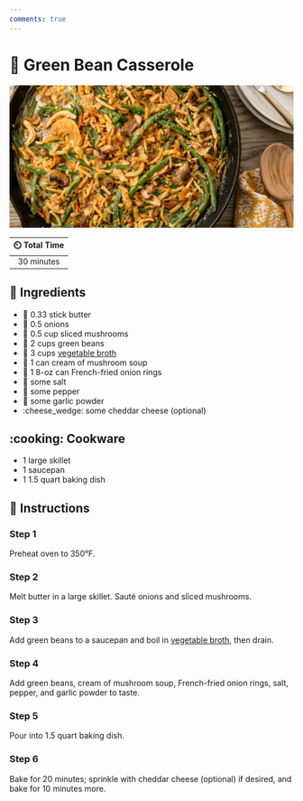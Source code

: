 ```yaml
---
comments: true
---
```

# :cucumber: Green Bean Casserole

![Green Bean Casserole](../assets/images/green-bean-casserole.jpg)

| :timer_clock: Total Time |
|:-----------------------: |
| 30 minutes |

## :salt: Ingredients

- :butter: 0.33 stick butter
- :onion: 0.5 onions
- :mushroom: 0.5 cup sliced mushrooms
- :cucumber: 2 cups green beans
- :stew: 3 cups [vegetable broth][1]
- :mushroom: 1 can cream of mushroom soup
- :onion: 1 8-oz can French-fried onion rings
- :salt: some salt
- :salt: some pepper
- :garlic: some garlic powder
- :cheese_wedge: some cheddar cheese (optional)

## :cooking: Cookware

- 1 large skillet
- 1 saucepan
- 1 1.5 quart baking dish

## :pencil: Instructions

### Step 1

Preheat oven to 350°F.

### Step 2

Melt butter in a large skillet. Sauté onions and sliced mushrooms.

### Step 3

Add green beans to a saucepan and boil in [vegetable broth][1], then drain.

### Step 4

Add green beans, cream of mushroom soup, French-fried onion rings, salt, pepper, and garlic powder to taste.

### Step 5

Pour into 1.5 quart baking dish.

### Step 6

Bake for 20 minutes; sprinkle with cheddar cheese (optional) if desired, and bake for 10 minutes more.

[1]: <../ingredients/vegetable-broth.md>
